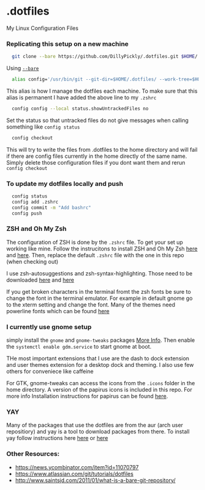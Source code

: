 # .dotfiles
My Linux Configuration Files

### Replicating this setup on a new machine


``` bash
  git clone --bare https://github.com/DillyPickly/.dotfiles.git $HOME/.dotfiles
```
Using [`--bare`](https://git-scm.com/docs/git-clone#Documentation/git-clone.txt---bare) 


``` bash 
  alias config='/usr/bin/git --git-dir=$HOME/.dotfiles/ --work-tree=$HOME'
```
This alias is how I manage the dotfiles each machine. To make sure that this alias is permanent I have added the above line to my `.zshrc`

``` bash
  config config --local status.showUntrackedFiles no
```
Set the status so that untracked files do not give messages when calling something like `config status`


``` bash
  config checkout 
```
This will try to write the files from .dotfiles to the home directory and will fail if there are config files currently in the home directly of the same name. Simply delete those configuration files if you dont want them and rerun `config checkout`
  
  
### To update my dotfiles locally and push

``` bash
  config status
  config add .zshrc
  config commit -m "Add bashrc"
  config push
```
  
 
### ZSH and Oh My Zsh
The configuration of ZSH is done by the `.zshrc` file. To get your set up working like mine. Follow the instrucitons to install ZSH and Oh My Zsh [here](https://github.com/ohmyzsh/ohmyzsh/wiki/Installing-ZSH#zsh) and [here](https://github.com/ohmyzsh/ohmyzsh#basic-installation). Then, replace the default `.zshrc` file with the one in this repo (when checking out)

I use zsh-autosuggestions and zsh-syntax-highlighting. Those need to be downloaded [here](https://github.com/zsh-users/zsh-autosuggestions/blob/master/INSTALL.md#oh-my-zsh) and [here](https://github.com/zsh-users/zsh-syntax-highlighting/blob/master/INSTALL.md#oh-my-zsh)

If you get broken characters in the terminal fromt the zsh fonts be sure to change the font in the terminal emulator. For example in default gnome go to the xterm setting and change the font. Many of the themes need powerline fonts which can be found [here](https://github.com/powerline/fonts#installation)

### I currently use gnome setup
simply install the `gnome` and `gnome-tweaks` packages [More Info](https://wiki.archlinux.org/index.php/GNOME#Installation). Then enable the `systemctl enable gdm.service` to start gnome at boot.

THe most important extensions that I use are the dash to dock extension and user themes extension for a desktop dock and theming. I also use few others for conveniece like caffeine

For GTK, gnome-tweaks can access the icons from the `.icons` folder in the home directory. A version of the papirus icons is included in this repo. For more info Installation instructions for papirus can be found [here](https://github.com/PapirusDevelopmentTeam/papirus-icon-theme/#home-directory-for-gtk). 

### YAY 
Many of the packages that use the dotfiles are from the aur (arch user repositiory) and yay is a tool to download packages from there. To install yay follow instructions here [here](https://www.tecmint.com/install-yay-aur-helper-in-arch-linux-and-manjaro/) or [here](https://linuxhint.com/aur_arch_linux/)


  

### Other Resources:

- https://news.ycombinator.com/item?id=11070797
- https://www.atlassian.com/git/tutorials/dotfiles
- http://www.saintsjd.com/2011/01/what-is-a-bare-git-repository/
